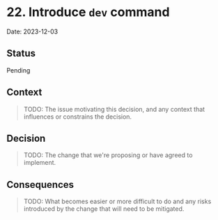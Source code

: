 # 22. Introduce `dev` command

Date: 2023-12-03

## Status

Pending

## Context

> TODO: The issue motivating this decision, and any context that influences or constrains the decision.

## Decision

> TODO: The change that we're proposing or have agreed to implement.

## Consequences

> TODO: What becomes easier or more difficult to do and any risks introduced by the change that will need to be mitigated.
